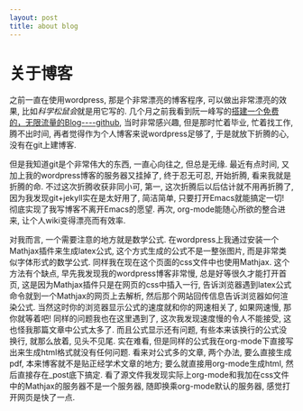 ```yaml
---
layout: post
title: about blog
---
```


# 关于博客
之前一直在使用wordpress, 那是个非常漂亮的博客程序, 可以做出非常漂亮的效果, 比如*科学松鼠会*就是用它写的. 几个月之前我看到阮一峰写的[搭建一个免费的，无限流量的Blog----github](http://www.ruanyifeng.com/blog/2012/08/blogging_with_jekyll.html), 当时非常感兴趣, 但是那时忙着毕业, 忙着找工作, 腾不出时间, 再者觉得作为个人博客来说wordpress足够了, 于是就放下折腾的心, 没有在git上建博客.

但是我知道git是个非常伟大的东西, 一直心向往之, 但总是无缘. 最近有点时间, 又加上我的wordpress博客的服务器又挂掉了, 终于忍无可忍, 开始折腾, 看来我就是折腾的命. 不过这次折腾收获非同小可, 第一, 这次折腾后以后估计就不用再折腾了, 因为我发现git+jekyll实在是太好用了, 简洁简单, 只要打开Emacs就能搞定一切! 彻底实现了我写博客不离开Emacs的愿望. 再次, org-mode能随心所欲的整合进来, 让个人wiki变得漂亮而有效率.

对我而言, 一个需要注意的地方就是数学公式. 在wordpress上我通过安装一个Mathjax插件来生成latex公式, 这个方式生成的公式不是一整张图片, 而是非常类似字体形式的数学公式. 同样我在现在这个页面的css文件中也使用Mathjax. 这个方法有个缺点, 早先我发现我的wordpress博客非常慢, 总是好等很久才能打开首页, 这是因为Mathjax插件只是在网页的css中插入一行, 告诉浏览器遇到latex公式命令就到一个Mathjax的网页上去解析, 然后那个网站回传信息告诉浏览器如何渲染公式. 当然这时你的浏览器显示公式的速度就和你的网速相关了, 如果网速慢, 那你就等着吧! 同样的问题我也在这里遇到了, 这次我发现速度慢的令人不能接受, 这也怪我那篇文章中公式太多了. 而且公式显示还有问题, 有些本来该换行的公式没换行, 就那么放着, 见头不见尾. 实在难看, 但是同样的公式我在org-mode下直接写出来生成html格式就没有任何问题. 看来对公式多的文章, 两个办法, 要么直接生成pdf, 本来博客就不是贴正经学术文章的地方; 要么就直接用org-mode生成html, 然后直接存在_post底下搞定. 看了源文件我发现实际上org-mode和我加在css文件中的Mathjax的服务器不是一个服务器, 随即换乘org-mode默认的服务器, 感觉打开网页是快了一点.
